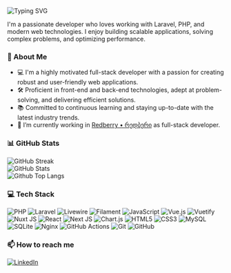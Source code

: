 <img src="https://readme-typing-svg.herokuapp.com?font=Fira+Code&weight=600&size=28&pause=1000&color=86efac&width=435&lines=Welcome,+I'm+Davit👋" alt="Typing SVG" />

I'm a passionate developer who loves working with Laravel, PHP, and modern web technologies. I enjoy building scalable applications, solving complex problems, and optimizing performance.

### 🚀 About Me
- 💻 I'm a highly motivated full-stack developer with a passion for creating robust and user-friendly web applications.
- 🛠️ Proficient in front-end and back-end technologies, adept at problem-solving, and delivering efficient solutions.
- 📚 Committed to continuous learning and staying up-to-date with the latest industry trends.
- 🌱 I’m currently working in [Redberry • რედბერი](https://www.linkedin.com/company/redberry-%E2%80%A2-%E1%83%A0%E1%83%94%E1%83%93%E1%83%91%E1%83%94%E1%83%A0%E1%83%98/mycompany/) as full-stack developer.

### 📊 GitHub Stats
![GitHub Streak](https://github-readme-streak-stats-two-dun.vercel.app?user=shkubu18&theme=aura_dark&mode=weekly&hide_border=true&card_width=610)<br/>
![GitHub Stats](https://github-readme-stats-phi-dusky-89.vercel.app/api?username=shkubu18&show_icons=true&theme=aura_dark&show=reviews,prs_merged,contribs&hide=issues,stars,contribs&rank_icon=github&hide_border=true&card_width=610)<br/>
![Github Top Langs](https://github-readme-stats-phi-dusky-89.vercel.app/api/top-langs/?username=shkubu18&theme=aura_dark&card_width=610&layout=compact&include_all_commits=true&hide_border=true)


### 💻 Tech Stack
![PHP](https://img.shields.io/badge/php-%23777BB4.svg?style=for-the-badge&logo=php&logoColor=white)
![Laravel](https://img.shields.io/badge/Laravel-F55247?style=for-the-badge&logo=laravel&logoColor=white)
![Livewire](https://img.shields.io/badge/Livewire-4E56A6?style=for-the-badge&logo=livewire&logoColor=white)
![Filament](https://img.shields.io/badge/Filament-fdad4b?style=for-the-badge&logo=filament&logoColor=black)
![JavaScript](https://img.shields.io/badge/javascript-%23323330.svg?style=for-the-badge&logo=javascript&logoColor=%23F7DF1E) 
![Vue.js](https://img.shields.io/badge/vue.js-%2335495e.svg?style=for-the-badge&logo=vuedotjs&logoColor=%234FC08D) 
![Vuetify](https://img.shields.io/badge/Vuetify-1867C0?style=for-the-badge&logo=vuetify&logoColor=AEDDFF) 
![Nuxt JS](https://img.shields.io/badge/Nuxt-002E3B?style=for-the-badge&logo=nuxt&logoColor=#00DC82) 
![React](https://img.shields.io/badge/react-%2320232a.svg?style=for-the-badge&logo=react&logoColor=%2361DAFB) 
![Next JS](https://img.shields.io/badge/Next-black?style=for-the-badge&logo=next.js&logoColor=white) 
![Chart.js](https://img.shields.io/badge/chart.js-F5788D.svg?style=for-the-badge&logo=chart.js&logoColor=white) 
![HTML5](https://img.shields.io/badge/html5-%23E34F26.svg?style=for-the-badge&logo=html5&logoColor=white) 
![CSS3](https://img.shields.io/badge/css3-%231572B6.svg?style=for-the-badge&logo=css3&logoColor=white) 
![MySQL](https://img.shields.io/badge/mysql-4479A1.svg?style=for-the-badge&logo=mysql&logoColor=white) 
![SQLite](https://img.shields.io/badge/sqlite-%2307405e.svg?style=for-the-badge&logo=sqlite&logoColor=white) 
![Nginx](https://img.shields.io/badge/nginx-%23009639.svg?style=for-the-badge&logo=nginx&logoColor=white) 
![GitHub Actions](https://img.shields.io/badge/github%20actions-%232671E5.svg?style=for-the-badge&logo=githubactions&logoColor=white) 
![Git](https://img.shields.io/badge/git-%23F05033.svg?style=for-the-badge&logo=git&logoColor=white) 
![GitHub](https://img.shields.io/badge/github-%23121011.svg?style=for-the-badge&logo=github&logoColor=white)

### 📫 How to reach me
[![LinkedIn](https://img.shields.io/badge/LinkedIn-0A66C2?style=for-the-badge&logo=linkedin&logoColor=white)](https://linkedin.com/in/davit-shkubuliani)
